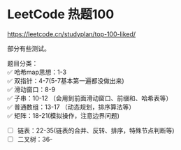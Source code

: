 # LeetCode 热题100
https://leetcode.cn/studyplan/top-100-liked/

部分有些测试。

题目分类：  
✅ 哈希map思想：1-3  
✅ 双指针：4-7(5-7基本第一遍都没做出来)  
✅ 滑动窗口：8-9  
✅ 子串：10-12 （会用到前面滑动窗口、前缀和、哈希表等）  
✅ 普通数组：13-17 （动态规划，排序算法等）    
✅ 矩阵：18-21(模拟操作，注意边界问题)  
- [ ] 链表：22-35(链表的合并、反转、排序，特殊节点判断等)
- [ ] 二叉树：36-